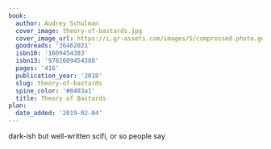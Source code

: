 ```yaml
---
book:
  author: Audrey Schulman
  cover_image: theory-of-bastards.jpg
  cover_image_url: https://i.gr-assets.com/images/S/compressed.photo.goodreads.com/books/1508752105l/36462021._SX98_.jpg
  goodreads: '36462021'
  isbn10: '1609454383'
  isbn13: '9781609454388'
  pages: '416'
  publication_year: '2018'
  slug: theory-of-bastards
  spine_color: '#8483a1'
  title: Theory of Bastards
plan:
  date_added: '2019-02-04'
---
```


dark-ish but well-written scifi, or so people say

